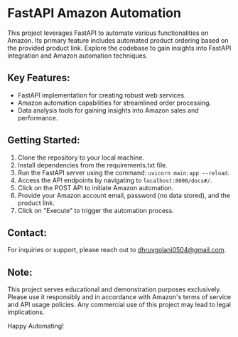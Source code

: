 # FastAPI Amazon Automation

This project leverages FastAPI to automate various functionalities on Amazon. Its primary feature includes automated product ordering based on the provided product link. Explore the codebase to gain insights into FastAPI integration and Amazon automation techniques.

## Key Features:

- FastAPI implementation for creating robust web services.
- Amazon automation capabilities for streamlined order processing.
- Data analysis tools for gaining insights into Amazon sales and performance.

## Getting Started:

1. Clone the repository to your local machine.
2. Install dependencies from the requirements.txt file.
3. Run the FastAPI server using the command: `uvicorn main:app --reload`.
4. Access the API endpoints by navigating to `localhost:8000/docs#/`.
5. Click on the POST API to initiate Amazon automation.
6. Provide your Amazon account email, password (no data stored), and the product link.
7. Click on "Execute" to trigger the automation process.

## Contact:

For inquiries or support, please reach out to dhruvgolani0504@gmail.com.

## Note:

This project serves educational and demonstration purposes exclusively. Please use it responsibly and in accordance with Amazon's terms of service and API usage policies. Any commercial use of this project may lead to legal implications.

Happy Automating!
